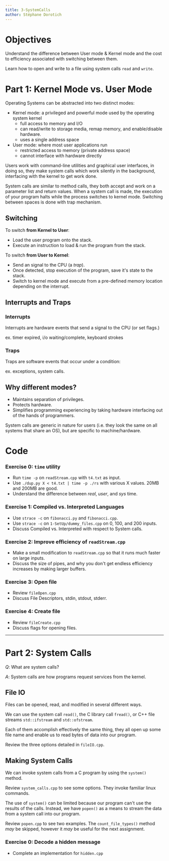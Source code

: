 ```yaml
---
title: 3-SystemCalls
author: Stéphane Dorotich
---
```


# Objectives

Understand the difference between User mode & Kernel mode and the cost to efficiency associated with switching between them.

Learn how to open and write to a file using system calls ```read``` and ```write```.

# Part 1: Kernel Mode vs. User Mode

Operating Systems can be abstracted into two distinct modes:

- Kernel mode: a privileged and powerful mode used by the operating system kernel
    - full access to memory and I/O
    - can read/write to storage media, remap memory, and enable/disable hardware.
    - uses a single address space
- User mode: where most user applications run
    - restricted access to memory (private address space)
    - cannot interface with hardware directly

Users work with command-line utilities and graphical user interfaces, in doing so, they make system calls which work silently in the background, interfacing with the kernel to get work done.

System calls are similar to method calls, they both accept and work on a parameter list and return values. When a system call is made, the execution of your program halts while the process switches to kernel mode. Switching between spaces is done with trap mechanism.

## Switching

To switch **from Kernel to User**:

- Load the user program onto the stack.
- Execute an instruction to load & run the program from the stack.

To switch **from User to Kernel**:

- Send an signal to the CPU (a *trap*).
- Once detected, stop execution of the program, save it's state to the stack.
- Switch to kernel mode and execute from a pre-defined memory location depending on the interrupt.

## Interrupts and Traps

### Interrupts

Interrupts are hardware events that send a signal to the CPU (or set flags.)

ex. timer expired, i/o waiting/complete, keyboard strokes

### Traps

Traps are software events that occur under a condition:

ex. exceptions, system calls.

## Why different modes?

- Maintains separation of privileges.
- Protects hardware.
- Simplifies programming experiencing by taking hardware interfacing out of the hands of programmers.

System calls are generic in nature for users (i.e. they look the same on all systems that share an OS), but are specific to machine/hardware.

# Code

### Exercise 0: ```time``` utility

- Run ```time -p``` on ```readStream.cpp``` with ```t4.txt``` as input.
- Use ```./dup.py X < t4.txt | time -p ./rs``` with various X values. 20MB and 200MB are good.
- Understand the difference between *real*, *user*, and *sys* time.

### Exercise 1: Compiled vs. Interpreted Languages

- Use ```strace -c``` on ```fibonacci.py``` and ```fibonacci.cpp```.
- Use ```strace -c``` on ```1-SetUp/dummy_files.cpp``` on 0, 100, and 200 inputs.
- Discuss Compiled vs. Interpreted with respect to System calls.

### Exercise 2: Improve efficiency of ```readStream.cpp```

- Make a small modification to ```readStream.cpp``` so that it runs much faster on large inputs.
- Discuss the size of pipes, and why you don't get endless efficiency increases by making larger buffers.

### Exercise 3: Open file

- Review ```fileOpen.cpp```
- Discuss File Descriptors, stdin, stdout, stderr.

### Exercise 4: Create file

- Review ```fileCreate.cpp```
- Discuss flags for opening files.

---

# Part 2: System Calls

*Q*: What are system calls?

*A*: System calls are how programs request services from the kernel.

## File IO

Files can be opened, read, and modified in several different ways.

We can use the system call ```read()```, the C library call ```fread()```, or C++ file streams ```std::ifstream``` and ```std::ofstream```.

Each of them accomplish effectively the same thing, they all open up some file name and enable us to read bytes of data into our program.

Review the three options detailed in ```fileIO.cpp```.

## Making System Calls

We can invoke system calls from a C program by using the ```system()``` method.

Review ```system_calls.cpp``` to see some options. They invoke familiar linux commands.

The use of ```system()``` can be limited because our program can't use the results of the calls. Instead, we have ```popen()``` as a means to stream the data from a system call into our program.

Review ```popen.cpp``` to see two examples. The ```count_file_types()``` method *may* be skipped, however it *may* be useful for the next assignment.

### Exercise 0: Decode a hidden message

- Complete an implementation for ```hidden.cpp```
